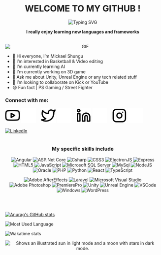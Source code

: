 <div align="center">
 <h1>WELCOME TO MY GITHUB !</h1>

 ![Typing SVG](https://readme-typing-svg.herokuapp.com?color=ff7f00&center=true&vCenter=true&width=600&lines=Hi+there+👋,+I+am+Mickael+Shungu;+Welcome+to+My+Profile+!;Over+5+years+of+programming+experience;Always+learning+new+things+;Machine+learning+enthusiast)

 <p>
  <strong>
   I really enjoy learning new languages and frameworks
  </strong>
 </p>
<br>

 <img alt="GIF" src="https://media.tenor.com/2uyENRmiUt0AAAAC/coding.gif" style="display: block; margin-left: auto; margin-right: auto;" />
</div>

- 👋 Hi everyone, I’m Mickael Shungu
- 👀 I’m interested in Basketball & Video editing
- 🌱 I’m currently learning AI
- 🔬 I'm currently working on 3D game
- 💬 Ask me about Unity, Unreal Engine or any tech related stuff
- 💞️ I’m looking to collaborate on Kick or YouTube
- 😄 Fun fact | PS Gaming / Street Fighter


### Connect with me:

[![img_contact](./img/youtube-light.svg)](https://youtube.com/@thel4stnephilimtm500#gh-light-mode-only)
[![img_contact](./img/youtube-dark.svg)](https://youtube.com/@thel4stnephilimtm500#gh-dark-mode-only)
&nbsp;&nbsp;
[![img_contact](./img/twitter-light.svg)](https://twitter.com/TheL4stNephilim#gh-light-mode-only)
[![img_contact](./img/twitter-dark.svg)](https://twitter.com/TheL4stNephilim#gh-dark-mode-only)
&nbsp;&nbsp;
[![img_contact](./img/linkedin-light.svg)](https://www.linkedin.com/in/mickael-shungu-a87275198#gh-light-mode-only)
[![img_contact](./img/linkedin-dark.svg)](https://www.linkedin.com/in/mickael-shungu-a87275198#gh-dark-mode-only)
&nbsp;&nbsp;
[![img_contact](./img/instagram-light.svg)](https://instagram.com/mswesl#gh-light-mode-only)
[![img_contact](./img/instagram-dark.svg)](https://instagram.com/mswesl#gh-dark-mode-only)

  [<img alt="LinkedIn" width="25px" src="https://cdn.jsdelivr.net/gh/devicons/devicon/icons/linkedin/linkedin-original.svg" />](https://www.linkedin.com/mwlite/in/mickael-shungu-a87275198)
<br>
<br>

<h3 align="center">
<strong>My specific skills include</strong>
</h3>

<div align="center">
 <p>
  <img alt="Angular" width="30px" src="https://cdn.jsdelivr.net/gh/devicons/devicon/icons/angularjs/angularjs-original.svg" />
  <img alt="ASP.Net Core" width="30px" src="https://cdn.jsdelivr.net/gh/devicons/devicon/icons/dotnetcore/dotnetcore-original.svg" />
  <img alt="Csharp" width="30px" src="https://cdn.jsdelivr.net/gh/devicons/devicon/icons/csharp/csharp-original.svg" />
  <img alt="CSS3" width="30px" src="https://cdn.jsdelivr.net/gh/devicons/devicon/icons/css3/css3-original.svg" />
  <img alt= "ElectronJS" width= "30px" src="https://cdn.jsdelivr.net/gh/devicons/devicon/icons/electron/electron-original.svg" />
  <img alt="Express" width="30px" src="https://cdn.jsdelivr.net/gh/devicons/devicon/icons/express/express-original.svg" />
  <img alt="HTML5" width="30px" src="https://cdn.jsdelivr.net/gh/devicons/devicon/icons/html5/html5-original.svg" />
  <img alt="JavaScript" width="30px" src="https://cdn.jsdelivr.net/gh/devicons/devicon/icons/javascript/javascript-plain.svg" />
  <img alt="Microsoft SQL Server" width="30px" src="https://cdn.jsdelivr.net/gh/devicons/devicon/icons/microsoftsqlserver/microsoftsqlserver-plain.svg" />
  <img alt="MySql" width="30px" src="https://cdn.jsdelivr.net/gh/devicons/devicon/icons/mysql/mysql-original.svg" />
  <img alt="NodeJS" width="30px" src="https://cdn.jsdelivr.net/gh/devicons/devicon/icons/nodejs/nodejs-original.svg" />
  <img alt="Oracle" width="30px" src="https://cdn.jsdelivr.net/gh/devicons/devicon/icons/oracle/oracle-original.svg" />
  <img alt="PHP" width="30px" src="https://cdn.jsdelivr.net/gh/devicons/devicon/icons/php/php-original.svg" />
  <img alt="Python" width="30px" src="https://cdn.jsdelivr.net/gh/devicons/devicon/icons/python/python-original.svg" />
  <img alt="React" width="30px" src="https://cdn.jsdelivr.net/gh/devicons/devicon/icons/react/react-original.svg" />
  <img alt="TypeScript" width="30px" src="https://cdn.jsdelivr.net/gh/devicons/devicon/icons/typescript/typescript-plain.svg" />
 <p/>

 <p>
  <img alt="Adobe AfterEffects" width="30px" src="https://cdn.jsdelivr.net/gh/devicons/devicon/icons/aftereffects/aftereffects-original.svg" />
  <img alt="Laravel" width="30px" src="https://cdn.jsdelivr.net/gh/devicons/devicon/icons/laravel/laravel-plain.svg" />
  <img alt="Microsoft Visual Studio" width="30px" src="https://cdn.jsdelivr.net/gh/devicons/devicon/icons/visualstudio/visualstudio-plain.svg" />
  <img alt="Adobe Photoshop" width="30px" src="https://cdn.jsdelivr.net/gh/devicons/devicon/icons/photoshop/photoshop-plain.svg" />
  <img alt="PremierePro" width="30px" src="https://cdn.jsdelivr.net/gh/devicons/devicon/icons/premierepro/premierepro-original.svg" />
  <img alt="Unity" width="30px" src="https://cdn.jsdelivr.net/gh/devicons/devicon/icons/unity/unity-original.svg" />
  <img alt="Unreal Engine" width="30px" src="https://cdn.jsdelivr.net/gh/devicons/devicon/icons/unrealengine/unrealengine-original.svg" />
  <img alt="VSCode" width="30px" src="https://cdn.jsdelivr.net/gh/devicons/devicon/icons/vscode/vscode-original.svg" />
  <img alt="Windows" width="30px" src="https://cdn.jsdelivr.net/gh/devicons/devicon/icons/windows8/windows8-original.svg" />
  <img alt="WordPress" width="30px" src="https://cdn.jsdelivr.net/gh/devicons/devicon/icons/wordpress/wordpress-plain.svg" />
 </p>
</div>
<br>
<br>

[![Anurag's GitHub stats](https://github-readme-stats.vercel.app/api?username=thel4stnephilim&show_icons=true&hide_border=false&title_color=3B1F94f&icon_color=ff7f00&bg_color=09131B&text_color=ffffff&border_color=0c1a25)](https://github.com/anuraghazra/github-readme-stats)

![Most Used Language](https://github-readme-stats.vercel.app/api/top-langs/?username=thel4stnephilim&layout=compact&hide=html&title_color=3B1F94f&icon_color=ff7f00&bg_color=09131B&text_color=ffffff&border_color=0c1a25)

![Wakatime stats](https://github-readme-stats-taupe-two.vercel.app/api/wakatime?username=thel4stnephilim&hide_title=true&hide_border=true&langs_count=5&bg_color=00000000&text_color=777)

<div align="center">
 <picture>
  <source media="(prefers-color-scheme: dark)" srcset="https://user-images.githubusercontent.com/25423296/163456776-7f95b81a-f1ed-45f7-b7ab-8fa810d529fa.png">
  <source media="(prefers-color-scheme: light)" srcset="https://user-images.githubusercontent.com/25423296/163456779-a8556205-d0a5-45e2-ac17-42d089e3c3f8.png">
  <img alt="Shows an illustrated sun in light mode and a moon with stars in dark mode." src="https://user-images.githubusercontent.com/25423296/163456779-a8556205-d0a5-45e2-ac17-42d089e3c3f8.png">
 <picture>
</div>
